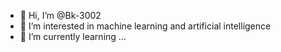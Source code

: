 - 👋 Hi, I’m @Bk-3002
- 👀 I’m interested in machine learning and artificial intelligence
- 🌱 I’m currently learning ...
  
  

<!---
Bk-3002/Bk-3002 is a ✨ special ✨ repository because its `README.md` (this file) appears on your GitHub profile.
You can click the Preview link to take a look at your changes.
--->
